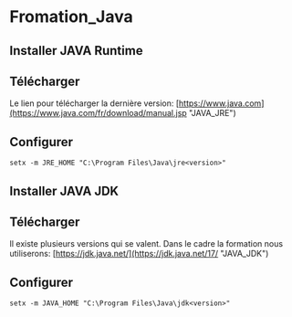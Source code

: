 
# Fromation_Java


Installer JAVA Runtime
--
## Télécharger
Le lien pour télécharger la dernière version: [https://www.java.com](https://www.java.com/fr/download/manual.jsp "JAVA_JRE")

## Configurer
```setx -m JRE_HOME "C:\Program Files\Java\jre<version>"```

Installer JAVA JDK
--
## Télécharger
Il existe plusieurs versions qui se valent.
Dans le cadre la formation nous utiliserons: [https://jdk.java.net/](https://jdk.java.net/17/ "JAVA_JDK")

## Configurer
```setx -m JAVA_HOME "C:\Program Files\Java\jdk<version>" ```
